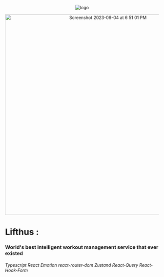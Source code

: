 <div align="center">

 ![logo](https://user-images.githubusercontent.com/108582413/207528577-b3793e9c-e9bd-49d7-876c-472f9bc22c11.svg)
 
 <img width="658" alt="Screenshot 2023-06-04 at 6 51 01 PM" src="https://github.com/Project-Hus/lifthus-front/assets/108582413/02ccb9c5-2f3e-4471-b0b3-860fec322c23">

 
</div>

# Lifthus : #
### World's best intelligent workout management service that ever existed ###

###### Typescript React Emotion react-router-dom Zustand React-Query React-Hook-Form
